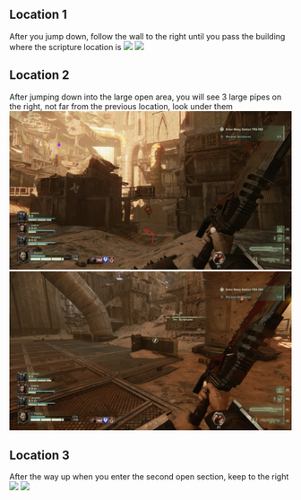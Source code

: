 ## Location 1
After you jump down, follow the wall to the right until you pass the building where the scripture location is
![](images/20221129134240_1_edit.jpg)
![](images/20221129134226_1.jpg)
## Location 2
After jumping down into the large open area, you will see 3 large pipes on the right, not far from the previous location, look under them
![](images/20221206203850_1%20-%20Vngeance.jpg)
![](images/20221206203831_1%20-%20Vngeance.jpg)
## Location 3
After the way up when you enter the second open section, keep to the right
![](images/20221129134854_1_edit.jpg)
![](images/20221129134824_1.jpg)